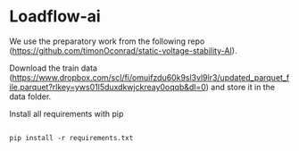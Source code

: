 # Loadflow-ai
We use the preparatory work from the following repo (https://github.com/timonOconrad/static-voltage-stability-AI).

Download the train data (https://www.dropbox.com/scl/fi/omuifzdu60k9sl3vl9lr3/updated_parquet_file.parquet?rlkey=yws01l5duxdkwjckreay0oqqb&dl=0) and store it in the data folder.



Install all requirements with pip
<pre><code>
pip install -r requirements.txt
</code></pre>
